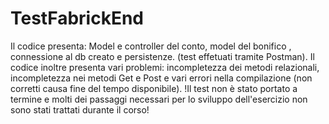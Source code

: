 # TestFabrickEnd

Il codice presenta: 
Model e controller del conto, model del bonifico , connessione al db creato e persistenze.
(test effetuati tramite Postman).
Il codice inoltre presenta vari problemi:
incompletezza dei metodi relazionali, incompletezza nei metodi Get e Post e vari errori nella compilazione (non corretti causa fine del tempo disponibile).
!Il test non è stato portato a termine e molti dei passaggi necessari per lo sviluppo dell'esercizio non sono stati trattati durante il corso!
